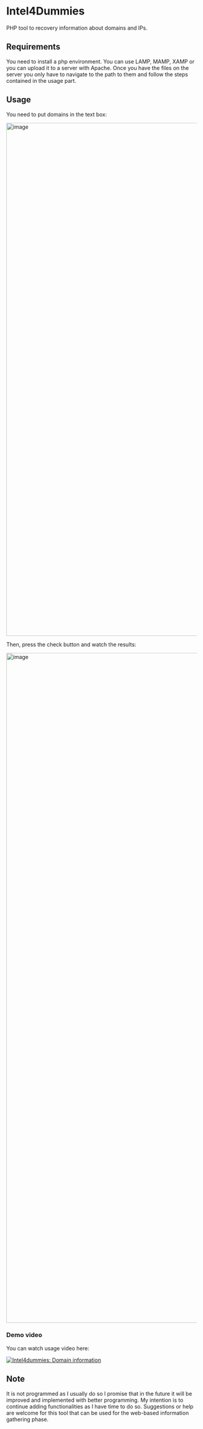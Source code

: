 # Intel4Dummies
PHP tool to recovery information about domains and IPs.

## Requirements

You need to install a php environment. You can use LAMP, MAMP, XAMP or you can upload it to a server with Apache. Once you have the files on the server you only have to navigate to the path to them and follow the steps contained in the usage part.

## Usage

You need to put domains in the text box:

<img width="1358" alt="image" src="https://github.com/h3st4k3r/Intel4Dummies/assets/40382991/1c27e231-686d-4281-833d-ff20cc33a2da">

Then, press the check button and watch the results:

<img width="1773" alt="image" src="https://github.com/h3st4k3r/Intel4Dummies/assets/40382991/fdd93c72-9f3e-4d3b-979e-4110a5f56e74">

### Demo video

You can watch usage video here:

[![Intel4dummies: Domain information](https://img.youtube.com/vi/sOEsdkZjohI/maxresdefault.jpg)](https://www.youtube.com/watch?v=sOEsdkZjohI)


## Note

It is not programmed as I usually do so I promise that in the future it will be improved and implemented with better programming. 
My intention is to continue adding functionalities as I have time to do so. Suggestions or help are welcome for this tool that can be used for the web-based information gathering phase.
